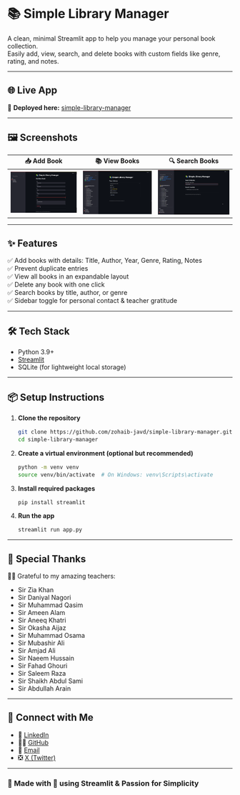 # 📚 Simple Library Manager

A clean, minimal Streamlit app to help you manage your personal book collection.  
Easily add, view, search, and delete books with custom fields like genre, rating, and notes.

---

## 🌐 Live App

🔗 **Deployed here:** [simple-library-manager]([#](https://simple-library-manager.streamlit.app/))

---

## 🖼️ Screenshots

| 📥 Add Book | 📚 View Books | 🔍 Search Books |
|------------|----------------|----------------|
| ![Add Book](/screenshots/add-book.png) | ![View Books](/screenshots/view-books.png) | ![Search](/screenshots/search.png) |

---

## ✨ Features

✅ Add books with details: Title, Author, Year, Genre, Rating, Notes  
✅ Prevent duplicate entries  
✅ View all books in an expandable layout  
✅ Delete any book with one click  
✅ Search books by title, author, or genre  
✅ Sidebar toggle for personal contact & teacher gratitude

---

## 🛠️ Tech Stack

- Python 3.9+
- [Streamlit](https://streamlit.io/)
- SQLite (for lightweight local storage)

---

## 📦 Setup Instructions

1. **Clone the repository**
   ```bash
   git clone https://github.com/zohaib-javd/simple-library-manager.git
   cd simple-library-manager
   ```

2. **Create a virtual environment (optional but recommended)**
   ```bash
   python -m venv venv
   source venv/bin/activate  # On Windows: venv\Scripts\activate
   ```

3. **Install required packages**
   ```bash
   pip install streamlit
   ```

4. **Run the app**
   ```bash
   streamlit run app.py
   ```

---

## 🙌 Special Thanks

🧑‍🏫 Grateful to my amazing teachers:

- Sir Zia Khan  
- Sir Daniyal Nagori  
- Sir Muhammad Qasim  
- Sir Ameen Alam  
- Sir Aneeq Khatri  
- Sir Okasha Aijaz  
- Sir Muhammad Osama  
- Sir Mubashir Ali  
- Sir Amjad Ali  
- Sir Naeem Hussain  
- Sir Fahad Ghouri  
- Sir Saleem Raza  
- Sir Shaikh Abdul Sami  
- Sir Abdullah Arain

---

## 📲 Connect with Me

- 🔗 [LinkedIn](https://www.linkedin.com/in/zohaib-javd)  
- 👨‍💻 [GitHub](https://www.github.com/zohaib-javd)  
- 📧 [Email](mailto:zohaibjaved@gmail.com)  
- ❎ [X (Twitter)](https://x.com/zohaibjaved)

---

### 🧠 Made with 💙 using Streamlit & Passion for Simplicity
